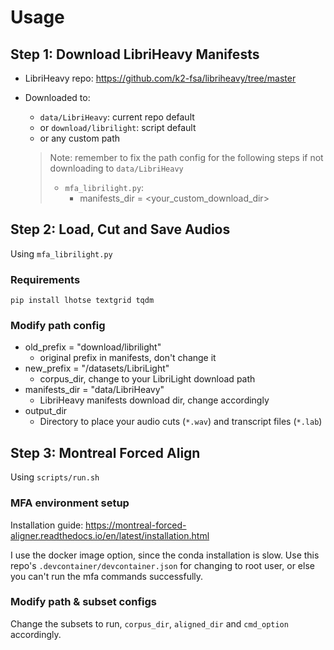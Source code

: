 # Usage
## Step 1: Download LibriHeavy Manifests
- LibriHeavy repo: https://github.com/k2-fsa/libriheavy/tree/master
- Downloaded to: 
    - `data/LibriHeavy`: current repo default
    - or `download/librilight`: script default 
    - or any custom path
    
    > Note: remember to fix the path config for the following steps if not downloading to `data/LibriHeavy`
    > - `mfa_librilight.py`:
    >   - manifests_dir = <your_custom_download_dir>

## Step 2: Load, Cut and Save Audios
Using `mfa_librilight.py`

### Requirements
```pip install lhotse textgrid tqdm```

### Modify path config
- old_prefix = "download/librilight"
    - original prefix in manifests, don't change it
- new_prefix = "/datasets/LibriLight"
    - corpus_dir, change to your LibriLight download path
- manifests_dir = "data/LibriHeavy"
    - LibriHeavy manifests download dir, change accordingly
- output_dir
    - Directory to place your audio cuts (`*.wav`) and transcript files (`*.lab`)

## Step 3: Montreal Forced Align
Using `scripts/run.sh`

### MFA environment setup
Installation guide: https://montreal-forced-aligner.readthedocs.io/en/latest/installation.html

I use the docker image option, since the conda installation is slow.
Use this repo's `.devcontainer/devcontainer.json` for changing to root user, or else you can't run the mfa commands successfully.

### Modify path & subset configs
Change the subsets to run, `corpus_dir`, `aligned_dir` and `cmd_option` accordingly.